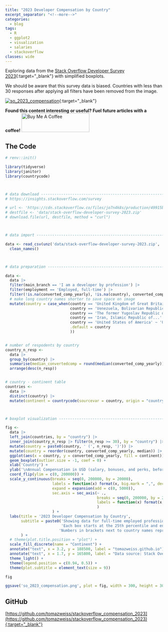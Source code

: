 ```yaml
---
title: "2023 Developer Compensation by Country"
excerpt_separator: "<!--more-->"
categories:
  - blog
tags:
  - R
  - ggplot2
  - visualization
  - salaries
  - stackoverflow
classes: wide
---
```



Exploring data from the [Stack Overflow Developer Survey 2023](https://survey.stackoverflow.co/2023/){:target="_blank"} with simplified boxplots.

We should be aware that this survey data is biased.
Countries with less than 30 responses after applying all filters have been removed from the image.


[![so_2023_compensation]({{site.url}}/assets/images/so_2023_compensation.png)]({{site.url}}/assets/images/so_2023_compensation.png){:target="_blank"}

**Found this content interesting or useful? Fuel future articles with a coffee!**
<a href="https://www.buymeacoffee.com/tomazweiss" target="_blank"><img src="https://cdn.buymeacoffee.com/buttons/v2/default-yellow.png" alt="Buy Me A Coffee" style="height: 60px !important;width: 217px !important;" ></a>

## The Code

``` r
# renv::init()

library(tidyverse)
library(janitor)
library(countrycode)



# data download -----------------------------------------------------------
# https://insights.stackoverflow.com/survey

# url <- 'https://cdn.stackoverflow.co/files/jo7n4k8s/production/49915bfd46d0902c3564fd9a06b509d08a20488c.zip/stack-overflow-developer-survey-2023.zip'
# destfile <- 'data/stack-overflow-developer-survey-2023.zip'
# download.file(url, destfile, method = "curl")



# data import -------------------------------------------------------------

data <- read_csv(unz('data/stack-overflow-developer-survey-2023.zip', 'survey_results_public.csv')) |>
  clean_names() 



# data preparation -----------------------------------------------------------

data <- 
  data |> 
  filter(main_branch == 'I am a developer by profession') |> 
  filter(employment == 'Employed, full-time') |>
  filter(!is.na(converted_comp_yearly), !is.na(country), converted_comp_yearly > 0) |> 
  # make long country names shorter to save space on image
  mutate(country = case_when(country == 'United Kingdom of Great Britain and Northern Ireland' ~ 'United Kingdom',
                             country == 'Venezuela, Bolivarian Republic of...' ~ 'Venezuela',
                             country == 'The former Yugoslav Republic of Macedonia' ~ 'North Macedonia',
                             country == 'Iran, Islamic Republic of...' ~ 'Iran',
                             country == 'United States of America' ~ 'United States',
                             .default = country
                             ))


# number of respodents by country
country_n_resp <- 
  data |> 
  group_by(country) |> 
  summarise(median_convertedcomp = round(median(converted_comp_yearly)), n_resp = n()) |> 
  arrange(desc(n_resp))


# country - continent table
countries <- 
  data |> 
  distinct(country) |> 
  mutate(continent = countrycode(sourcevar = country, origin = "country.name", destination = "continent"))



# boxplot visualization ---------------------------------------------------

fig <- 
  data |> 
  left_join(countries, by = "country") |> 
  inner_join(country_n_resp |> filter(n_resp >= 30), by = "country") |> 
  mutate(country = paste0(country, ' (', n_resp, ')')) |> 
  mutate(country = reorder(country, converted_comp_yearly, median)) |> 
  ggplot(aes(x = country, y = converted_comp_yearly, fill = continent)) + 
  geom_boxplot(outlier.size = -1, coef = 0) +
  xlab('Country') +
  ylab('\nAnnual Compensation in USD (salary, bonuses, and perks, before taxes and deductions)') +
  coord_flip(ylim = c(0, 200000)) +
  scale_y_continuous(breaks = seq(0, 200000, by = 20000), 
                     labels = function(x) format(x, big.mark = ",", decimal.mark = '.', scientific = FALSE),
                     expand = expansion(add = c(0, 5000)),
                     sec.axis = sec_axis(~ ., 
                                         breaks = seq(0, 200000, by = 20000), 
                                         labels = function(x) format(x, big.mark = ",", decimal.mark = '.', scientific = FALSE)
                                         )
                     ) +
  labs(title = '2023 Developer Compensation by Country',
       subtitle = paste0('Showing data for full-time employed professional developers, excluding freelancers, part-time employees and students.\n',
                         'Each box starts at the 25th percentile and ends at the 75th percentile. The line inside the box shows the median compensation.\n',
                        'Numbers in brackets next to country names represent sample sizes. Exchange rates date: 2023-06-02.')
       ) +
  # theme(plot.title.position = "plot") +
  scale_fill_discrete(name = "Continent") +
  annotate("text", x = 3.2, y = 188500, label = "tomazweiss.github.io") + 
  annotate("text", x = 1.7, y = 165800, label = "Data source: Stack Overflow Developer Survey 2023") +
  theme_light() +
  theme(legend.position = c(0.94, 0.5)) +
  theme(plot.subtitle = element_text(size = 9))

fig

ggsave('so_2023_compensation.png', plot = fig, width = 300, height = 300, units = 'mm', dpi = 'retina')
```

## GitHub
[https://github.com/tomazweiss/stackoverflow_compensation_2023](https://github.com/tomazweiss/stackoverflow_compensation_2023){:target="_blank"}
